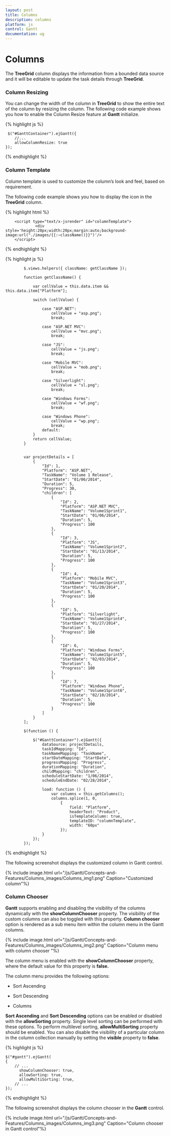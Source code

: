 ```yaml
---
layout: post
title: Columns
description: columns
platform: js
control: Gantt
documentation: ug
---
```


# Columns

The **TreeGrid** column displays the information from a bounded data source and it will be editable to update the task details through **TreeGrid**.

### Column Resizing

You can change the width of the column in **TreeGrid** to show the entire text of the column by resizing the column. The following code example shows you how to enable the Column Resize feature at **Gantt** initialize.

{% highlight js %}


     $("#GanttContainer").ejGantt({
        //...
        allowColumnResize: true
    });


{% endhighlight %}



### Column Template

Column template is used to customize the column’s look and feel, based on requirement. 

The following code example shows you how to display the icon in the **TreeGrid** column.

{% highlight html %}

        <script type="text/x-jsrender" id="columnTemplate">        
                 <div  style='height:20px;width:20px;margin:auto;background-image:url("./images/{{:~className()}}")'/>              
        </script>

{% endhighlight %}

{% highlight js %}

            $.views.helpers({ className: getClassName });

            function getClassName() {

                var cellValue = this.data.item && this.data.item["Platform"];

                switch (cellValue) {

                    case "ASP.NET":
                        cellValue = "asp.png";
                        break;

                    case "ASP.NET MVC":
                        cellValue = "mvc.png";
                        break;

                    case "JS":
                        cellValue = "js.png";
                        break;

                    case "Mobile MVC":
                        cellValue = "mob.png";
                        break;

                    case "Silverlight":
                        cellValue = "sl.png";
                        break;

                    case "Windows Forms":
                        cellValue = "wf.png";
                        break;

                    case "Windows Phone":
                        cellValue = "wp.png";
                        break;
                    default:
                }
                return cellValue;
            }


            var projectDetails = [
                {
                    "Id": 1,
                    "Platform": "ASP.NET",
                    "TaskName": "Volume 1 Release",
                    "StartDate": "01/06/2014",
                    "Duration": 5,
                    "Progress": 30,
                    "children": [
                        {
                            "Id": 2,
                            "Platform": "ASP.NET MVC",
                            "TaskName": "Volume1Sprint1",
                            "StartDate": "01/06/2014",
                            "Duration": 5,
                            "Progress": 100
                        },
                        {
                            "Id": 3,
                            "Platform": "JS",
                            "TaskName": "Volume1Sprint2",
                            "StartDate": "01/13/2014",
                            "Duration": 5,
                            "Progress": 100
                        },
                        {
                            "Id": 4,
                            "Platform": "Mobile MVC",
                            "TaskName": "Volume1Sprint3",
                            "StartDate": "01/20/2014",
                            "Duration": 5,
                            "Progress": 100
                        },
                        {
                            "Id": 5,
                            "Platform": "Silverlight",
                            "TaskName": "Volume1Sprint4",
                            "StartDate": "01/27/2014",
                            "Duration": 5,
                            "Progress": 100
                        },
                        {
                            "Id": 6,
                            "Platform": "Windows Forms",
                            "TaskName": "Volume1Sprint5",
                            "StartDate": "02/03/2014",
                            "Duration": 5,
                            "Progress": 100
                        },
                        {
                            "Id": 7,
                            "Platform": "Windows Phone",
                            "TaskName": "Volume1Sprint6",
                            "StartDate": "02/10/2014",
                            "Duration": 5,
                            "Progress": 100
                        }
                    ]
                }
            ];

            $(function () {

                $("#GanttContainer").ejGantt({
                    dataSource: projectDetails,
                    taskIdMapping: "Id",
                    taskNameMapping: "TaskName",
                    startDateMapping: "StartDate",
                    progressMapping: "Progress",
                    durationMapping: "Duration",
                    childMapping: "children",
                    scheduleStartDate: "1/06/2014",
                    scheduleEndDate: "02/28/2014",

                    load: function () {
                        var columns = this.getColumns();
                        columns.splice(1, 0,
                            {
                                field: "Platform",
                                headerText: "Product",
                                isTemplateColumn: true,
                                templateID: "columnTemplate",
                                width: "60px"
                            });
                    }
                });
            });


{% endhighlight %}



The following screenshot displays the customized column in Gantt control.

{% include image.html url="/js/Gantt/Concepts-and-Features/Columns_images/Columns_img1.png" Caption="Customized column"%}

### Column Chooser

**Gantt** supports enabling and disabling the visibility of the columns dynamically with the **showColumnChooser** property. The visibility of the custom columns can also be toggled with this property. **Column chooser** option is rendered as a sub menu item within the column menu in the Gantt columns. 

{% include image.html url="/js/Gantt/Concepts-and-Features/Columns_images/Columns_img2.png" Caption="Column menu with column chooser    "%}

The column menu is enabled with the **showColumnChooser** property, where the default value for this property is **false.**

The column menu provides the following options:

* Sort Ascending

* Sort Descending

* Columns 

**Sort Ascending** and **Sort Descending** options can be enabled or disabled with the **allowSorting** property. Single level sorting can be performed with these options. To perform multilevel sorting, **allowMultiSorting** property should be enabled. You can also disable the visibility of a particular column in the column collection manually by setting the **visible** property to **false**.

{% highlight js %}


    $("#gantt").ejGantt(
    {   
        // ...     
          showColumnChooser: true,
          allowSorting: true,
          allowMultiSorting: true,
        // ...             
    });


{% endhighlight %}



The following screenshot displays the column chooser in the **Gantt** control.

{% include image.html url="/js/Gantt/Concepts-and-Features/Columns_images/Columns_img3.png" Caption="Column chooser in Gantt control"%}

